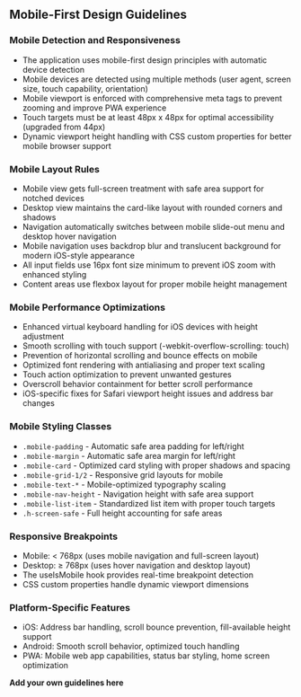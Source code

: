 ## Mobile-First Design Guidelines

### Mobile Detection and Responsiveness
- The application uses mobile-first design principles with automatic device detection
- Mobile devices are detected using multiple methods (user agent, screen size, touch capability, orientation)
- Mobile viewport is enforced with comprehensive meta tags to prevent zooming and improve PWA experience
- Touch targets must be at least 48px x 48px for optimal accessibility (upgraded from 44px)
- Dynamic viewport height handling with CSS custom properties for better mobile browser support

### Mobile Layout Rules
- Mobile view gets full-screen treatment with safe area support for notched devices
- Desktop view maintains the card-like layout with rounded corners and shadows
- Navigation automatically switches between mobile slide-out menu and desktop hover navigation
- Mobile navigation uses backdrop blur and translucent background for modern iOS-style appearance
- All input fields use 16px font size minimum to prevent iOS zoom with enhanced styling
- Content areas use flexbox layout for proper mobile height management

### Mobile Performance Optimizations
- Enhanced virtual keyboard handling for iOS devices with height adjustment
- Smooth scrolling with touch support (-webkit-overflow-scrolling: touch)
- Prevention of horizontal scrolling and bounce effects on mobile
- Optimized font rendering with antialiasing and proper text scaling
- Touch action optimization to prevent unwanted gestures
- Overscroll behavior containment for better scroll performance
- iOS-specific fixes for Safari viewport height issues and address bar changes

### Mobile Styling Classes
- `.mobile-padding` - Automatic safe area padding for left/right
- `.mobile-margin` - Automatic safe area margin for left/right  
- `.mobile-card` - Optimized card styling with proper shadows and spacing
- `.mobile-grid-1/2` - Responsive grid layouts for mobile
- `.mobile-text-*` - Mobile-optimized typography scaling
- `.mobile-nav-height` - Navigation height with safe area support
- `.mobile-list-item` - Standardized list item with proper touch targets
- `.h-screen-safe` - Full height accounting for safe areas

### Responsive Breakpoints
- Mobile: < 768px (uses mobile navigation and full-screen layout)
- Desktop: ≥ 768px (uses hover navigation and desktop layout)
- The useIsMobile hook provides real-time breakpoint detection
- CSS custom properties handle dynamic viewport dimensions

### Platform-Specific Features
- iOS: Address bar handling, scroll bounce prevention, fill-available height support
- Android: Smooth scroll behavior, optimized touch handling
- PWA: Mobile web app capabilities, status bar styling, home screen optimization

**Add your own guidelines here**
<!--

System Guidelines

Use this file to provide the AI with rules and guidelines you want it to follow.
This template outlines a few examples of things you can add. You can add your own sections and format it to suit your needs

TIP: More context isn't always better. It can confuse the LLM. Try and add the most important rules you need

# General guidelines

Any general rules you want the AI to follow.
For example:

* Only use absolute positioning when necessary. Opt for responsive and well structured layouts that use flexbox and grid by default
* Refactor code as you go to keep code clean
* Keep file sizes small and put helper functions and components in their own files.

--------------

# Design system guidelines
Rules for how the AI should make generations look like your company's design system

Additionally, if you select a design system to use in the prompt box, you can reference
your design system's components, tokens, variables and components.
For example:

* Use a base font-size of 14px
* Date formats should always be in the format “Jun 10”
* The bottom toolbar should only ever have a maximum of 4 items
* Never use the floating action button with the bottom toolbar
* Chips should always come in sets of 3 or more
* Don't use a dropdown if there are 2 or fewer options

You can also create sub sections and add more specific details
For example:


## Button
The Button component is a fundamental interactive element in our design system, designed to trigger actions or navigate
users through the application. It provides visual feedback and clear affordances to enhance user experience.

### Usage
Buttons should be used for important actions that users need to take, such as form submissions, confirming choices,
or initiating processes. They communicate interactivity and should have clear, action-oriented labels.

### Variants
* Primary Button
  * Purpose : Used for the main action in a section or page
  * Visual Style : Bold, filled with the primary brand color
  * Usage : One primary button per section to guide users toward the most important action
* Secondary Button
  * Purpose : Used for alternative or supporting actions
  * Visual Style : Outlined with the primary color, transparent background
  * Usage : Can appear alongside a primary button for less important actions
* Tertiary Button
  * Purpose : Used for the least important actions
  * Visual Style : Text-only with no border, using primary color
  * Usage : For actions that should be available but not emphasized
-->
